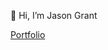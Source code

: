👋 Hi, I’m Jason Grant

[Portfolio](https://www.jasongrant.me/)

<!---
JasonGrant/JasonGrant is a ✨ special ✨ repository because its `README.md` (this file) appears on your GitHub profile.
You can click the Preview link to take a look at your changes.
--->
